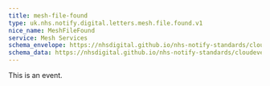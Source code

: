 ```yaml
---
title: mesh-file-found
type: uk.nhs.notify.digital.letters.mesh.file.found.v1
nice_name: MeshFileFound
service: Mesh Services
schema_envelope: https://nhsdigital.github.io/nhs-notify-standards/cloudevents/nhs-notify-example-event.schema.json
schema_data: https://nhsdigital.github.io/nhs-notify-standards/cloudevents/nhs-notify-example-event-data.schema.json
---
```


This is an event.
